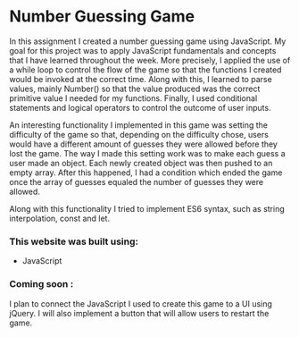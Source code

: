# Number Guessing Game 

In this assignment I created a number guessing game using JavaScript. My goal for this project was to apply JavaScript fundamentals and concepts that I have learned throughout the week. More precisely, 
I applied the use of a while loop to control the flow of the game so that the functions I created would be invoked at the correct time. Along with this, I learned to parse values, mainly Number() so that the value
produced was the correct primitive value I needed for my functions. Finally, I used conditional statements and logical operators to control the outcome of user inputs. 

An interesting functionality I implemented in this game was setting the difficulty of the game so that, depending on the difficulty chose,
users would have a different amount of guesses they were allowed before they lost the game. The way I made this setting work was to 
make each guess a user made an object. Each newly created object was then pushed to an empty array. After this happened, I had a condition 
which ended the game once the array of guesses equaled the number of guesses they were allowed. 

Along with this functionality I tried to implement ES6 syntax, such as string interpolation, const and let. 


### This website was built using:

* JavaScript



### Coming soon :

I plan to connect the JavaScript I used to create this game to a UI using jQuery. 
I will also implement a button that will allow users to restart the game. 
